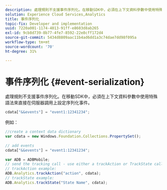 ```yaml
---
description: 處理規則不支援事件序列化。在移動SDK中，必須在上下文資料參數中使用特殊語法來直接在伺服器調用上設定序列化事件。
solution: Experience Cloud Services,Analytics
title: 事件序列化
topic-fix: Developer and implementation
uuid: 7220a001-1174-4013-91ff-e8603d8ab265
exl-id: 9cb8d739-8b77-4fe7-8592-22e8cff172d4
source-git-commit: 5434d8809aac11b4ad6dd1a3c74dae7dd98f095a
workflow-type: tm+mt
source-wordcount: '70'
ht-degree: 31%

---
```


# 事件序列化 {#event-serialization}

處理規則不支援事件序列化。在移動SDK中，必須在上下文資料參數中使用特殊語法來直接在伺服器調用上設定序列化事件。

```js
cdata["&&events"] = "event1:12341234";
```

例如：

```js
//create a context data dictionary 
var cdata = new Windows.Foundation.Collections.PropertySet(); 
 
// add events 
cdata["&&events"] = "event1:12341234"; 
 
var ADB = ADBMobile; 
// send the tracking call - use either a trackAction or TrackState call. 
// trackAction example: 
ADB.Analytics.trackAction("action", cdata); 
// trackState example: 
ADB.Analytics.trackState("State Name", cdata);
```
